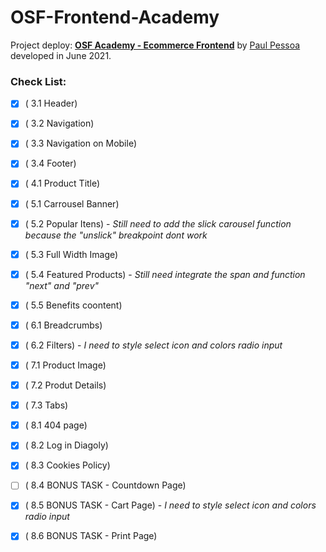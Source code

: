 # OSF-Frontend-Academy
Project deploy:
<a href="https://osf-academy.vercel.app/" target="_blank"><b>OSF Academy - Ecommerce Frontend</b></a>
by
<a href="https://www.linkedin.com/in/paulmspessoa/" target="_blank">Paul Pessoa</a> developed in June 2021.
<br>
### Check List:

- [x] ( 3.1 Header)

- [x] ( 3.2 Navigation)

- [x] ( 3.3 Navigation on Mobile)

- [x] ( 3.4 Footer)

- [x] ( 4.1 Product Title)

- [x] ( 5.1 Carrousel Banner)

- [x] ( 5.2 Popular Itens) - <i>Still need to add the slick carousel function because the "unslick" breakpoint dont work </i>

- [x] ( 5.3 Full Width Image)

- [x] ( 5.4 Featured Products) - <i>Still need integrate the span and function "next" and "prev"</i>

- [x] ( 5.5 Benefits coontent)

- [x] ( 6.1 Breadcrumbs)

- [x] ( 6.2 Filters) - <i>I need to style select icon and colors radio input</i>

- [x] ( 7.1 Product Image)

- [x] ( 7.2 Produt Details)

- [x] ( 7.3 Tabs)

- [x] ( 8.1 404 page)

- [x] ( 8.2 Log in Diagoly)

- [x] ( 8.3 Cookies Policy)

- [ ] ( 8.4 BONUS TASK - Countdown Page)

- [x] ( 8.5 BONUS TASK - Cart Page) - <i>I need to style select icon and colors radio input</i>

- [x] ( 8.6 BONUS TASK - Print Page)
